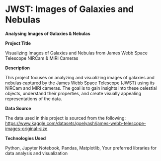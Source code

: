 # JWST: Images of Galaxies and Nebulas

**Analysing Images of Galaxies &amp; Nebulas**

**Project Title**

Visualizing Images of Galaxies and Nebulas from James Webb Space Telescope NIRCam & MIRI Cameras


**Description**

This project focuses on analyzing and visualizing images of galaxies and nebulas captured by the James Webb Space Telescope (JWST) using its NIRCam and MIRI cameras. The goal is to gain insights into these celestial objects, understand their properties, and create visually appealing representations of the data.

**Data Source**

The data used in this project is sourced from the following:
https://www.kaggle.com/datasets/goelyash/james-webb-telescope-images-original-size

**Technologies Used**

Python, 
Jupyter Notebook, 
Pandas, 
Matplotlib, 
Your preferred libraries for data analysis and visualization
